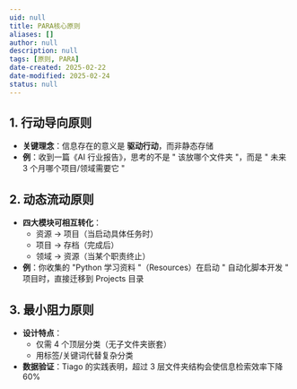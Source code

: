 ```yaml
---
uid: null
title: PARA核心原则
aliases: []
author: null
description: null
tags: [原则, PARA]
date-created: 2025-02-22
date-modified: 2025-02-24
status: null
---
```


## 1. 行动导向原则

 - **关键理念**：信息存在的意义是 **驱动行动**，而非静态存储
 - **例**：收到一篇《AI 行业报告》，思考的不是 " 该放哪个文件夹 "，而是 " 未来 3 个月哪个项目/领域需要它 "

## 2. 动态流动原则

 - **四大模块可相互转化**：
	 - 资源 → 项目（当启动具体任务时）
	 - 项目 → 存档（完成后）
	 - 领域 → 资源（当某个职责终止）
 - **例**：你收集的 "Python 学习资料 "（Resources）在启动 " 自动化脚本开发 " 项目时，直接迁移到 Projects 目录

## 3. 最小阻力原则

 - **设计特点**：
	 - 仅需 4 个顶层分类（无子文件夹嵌套）
	 - 用标签/关键词代替复杂分类
 - **数据验证**：Tiago 的实践表明，超过 3 层文件夹结构会使信息检索效率下降 60%
